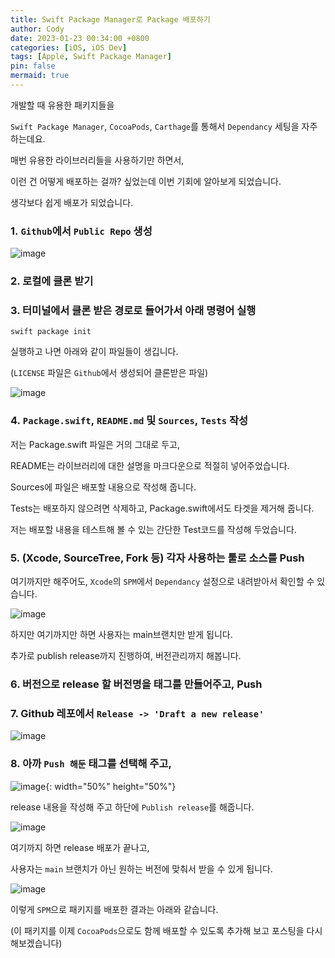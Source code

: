 ```yaml
---
title: Swift Package Manager로 Package 배포하기
author: Cody
date: 2023-01-23 00:34:00 +0800
categories: [iOS, iOS Dev]
tags: [Apple, Swift Package Manager]
pin: false
mermaid: true
---
```

개발할 때 유용한 패키지들을

`Swift Package Manager`, `CocoaPods`, `Carthage`를 통해서 `Dependancy` 세팅을 자주 하는데요.

매번 유용한 라이브러리들을 사용하기만 하면서,

이런 건 어떻게 배포하는 걸까? 싶었는데 이번 기회에 알아보게 되었습니다.

생각보다 쉽게 배포가 되었습니다.

### 1. `Github`에서 `Public Repo` 생성
![image](https://github.com/swiftycody/swiftycody.github.io/assets/9062513/a7f91d9a-928a-4585-abe9-cf928338d6c2)

### 2. 로컬에 클론 받기

### 3. 터미널에서 클론 받은 경로로 들어가서 아래 명령어 실행

```
swift package init
```

실행하고 나면 아래와 같이 파일들이 생깁니다.

(`LICENSE` 파일은 `Github`에서 생성되어 클론받은 파일)

![image](https://github.com/swiftycody/swiftycody.github.io/assets/9062513/1a2e26bc-e474-47f3-baf3-d8579fa93ce1)

### 4. `Package.swift`, `README.md` 및 `Sources`, `Tests` 작성

저는 Package.swift 파일은 거의 그대로 두고,

README는 라이브러리에 대한 설명을 마크다운으로 적절히 넣어주었습니다.

Sources에 파일은 배포할 내용으로 작성해 줍니다.

Tests는 배포하지 않으려면 삭제하고, Package.swift에서도 타겟을 제거해 줍니다.

저는 배포할 내용을 테스트해 볼 수 있는 간단한 Test코드를 작성해 두었습니다.

### 5. (Xcode, SourceTree, Fork 등) 각자 사용하는 툴로 소스를 Push

여기까지만 해주어도, `Xcode`의 `SPM`에서 `Dependancy` 설정으로 내려받아서 확인할 수 있습니다.

![image](https://github.com/swiftycody/swiftycody.github.io/assets/9062513/f4e1a613-badb-4685-9471-1da7f1962d26)

하지만 여기까지만 하면 사용자는 main브랜치만 받게 됩니다.

추가로 publish release까지 진행하여, 버전관리까지 해봅니다.

### 6. 버전으로 release 할 버전명을 태그를 만들어주고, Push

### 7. Github 레포에서 `Release -> 'Draft a new release'`

![image](https://github.com/swiftycody/swiftycody.github.io/assets/9062513/32bdf2a0-6808-4179-b3bf-6d1152f811ee)

### 8. 아까 `Push 해둔` 태그를 선택해 주고,
![image](https://github.com/swiftycody/swiftycody.github.io/assets/9062513/b6170db7-da39-4f6c-9154-cd6908bb53b4){: width="50%" height="50%"}

release 내용을 작성해 주고 하단에 `Publish release`를 해줍니다.

![image](https://github.com/swiftycody/swiftycody.github.io/assets/9062513/8bca0339-7393-4667-bd9f-9c3f2352b7f7)

여기까지 하면 release 배포가 끝나고,

사용자는 `main` 브랜치가 아닌 원하는 버전에 맞춰서 받을 수 있게 됩니다.

![image](https://github.com/swiftycody/swiftycody.github.io/assets/9062513/a3a936cc-f534-4a08-a1b2-374b8c6fa005)

이렇게 `SPM`으로 패키지를 배포한 결과는 아래와 같습니다.

(이 패키지를 이제 `CocoaPods`으로도 함께 배포할 수 있도록 추가해 보고 포스팅을 다시 해보겠습니다)
